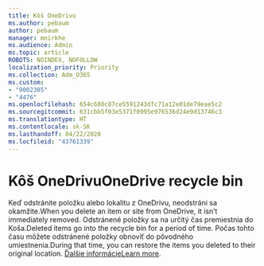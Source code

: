 ```yaml
---
title: Kôš OneDrivu
ms.author: pebaum
author: pebaum
manager: mnirkhe
ms.audience: Admin
ms.topic: article
ROBOTS: NOINDEX, NOFOLLOW
localization_priority: Priority
ms.collection: Adm_O365
ms.custom:
- "9002305"
- "4476"
ms.openlocfilehash: 654c680c87ce5591243dfc71a12e01de79eae5c2
ms.sourcegitcommit: 631cbb5f03e5371f0995e976536d24e9d13746c3
ms.translationtype: HT
ms.contentlocale: sk-SK
ms.lasthandoff: 04/22/2020
ms.locfileid: "43761339"
---
```

# <a name="onedrive-recycle-bin"></a><span data-ttu-id="d7e1d-102">Kôš OneDrivu</span><span class="sxs-lookup"><span data-stu-id="d7e1d-102">OneDrive recycle bin</span></span>

<span data-ttu-id="d7e1d-103">Keď odstránite položku alebo lokalitu z OneDrivu, neodstráni sa okamžite.</span><span class="sxs-lookup"><span data-stu-id="d7e1d-103">When you delete an item or site from OneDrive, it isn’t immediately removed.</span></span> <span data-ttu-id="d7e1d-104">Odstránené položky sa na určitý čas premiestnia do Koša.</span><span class="sxs-lookup"><span data-stu-id="d7e1d-104">Deleted items go into the recycle bin for a period of time.</span></span> <span data-ttu-id="d7e1d-105">Počas tohto času môžete odstránené položky obnoviť do pôvodného umiestnenia.</span><span class="sxs-lookup"><span data-stu-id="d7e1d-105">During that time, you can restore the items you deleted to their original location.</span></span> <span data-ttu-id="d7e1d-106">[Ďalšie informácie](https://support.office.com/article/restore-deleted-files-or-folders-in-onedrive-949ada80-0026-4db3-a953-c99083e6a84f?ui=en-US&rs=en-US&ad=US)</span><span class="sxs-lookup"><span data-stu-id="d7e1d-106">[Learn more](https://support.office.com/article/restore-deleted-files-or-folders-in-onedrive-949ada80-0026-4db3-a953-c99083e6a84f?ui=en-US&rs=en-US&ad=US).</span></span>
